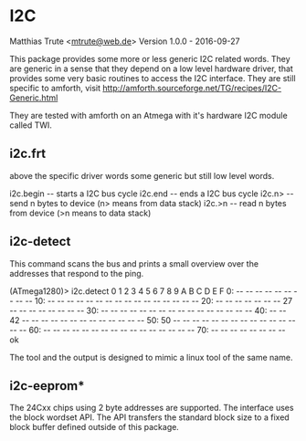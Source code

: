 I2C
===

Matthias Trute <<mtrute@web.de>>
Version 1.0.0 - 2016-09-27

This package provides some more or less
generic I2C related words. They are generic
in a sense that they depend on a low level
hardware driver, that provides some very
basic routines to access the I2C interface.
They are still specific to amforth, visit
http://amforth.sourceforge.net/TG/recipes/I2C-Generic.html

They are tested with amforth on an Atmega with
it's hardware I2C module called TWI.

i2c.frt
-------

above the specific driver words some generic but
still low level words.

  i2c.begin         -- starts a I2C bus cycle
  i2c.end           -- ends a I2C bus cycle
  i2c.n>            -- send n bytes to device   (n> means from data stack)
  i2c.>n            -- read n bytes from device (>n means to data stack)


i2c-detect
----------

This command scans the bus and prints a small
overview over the addresses that respond to 
the ping.

 (ATmega1280)> i2c.detect 
       0  1  2  3  4  5  6  7  8  9  A  B  C  D  E  F
  0:                       -- -- -- -- -- -- -- -- --
 10:  -- -- -- -- -- -- -- -- -- -- -- -- -- -- -- --
 20:  -- -- -- -- -- -- -- 27 -- -- -- -- -- -- -- --
 30:  -- -- -- -- -- -- -- -- -- -- -- -- -- -- -- --
 40:  -- -- 42 -- -- -- -- -- -- -- -- -- -- -- -- --
 50:  50 -- -- -- -- -- -- -- -- -- -- -- -- -- -- --
 60:  -- -- -- -- -- -- -- -- -- -- -- -- -- -- -- --
 70:  -- -- -- -- -- -- -- --                        
  ok

The tool and the output is designed to mimic a linux
tool of the same name.

i2c-eeprom*
-----------

The 24Cxx chips using 2 byte addresses are supported. The
interface uses the block wordset API. The API transfers the
standard block size to a fixed block buffer defined outside
of this package.

